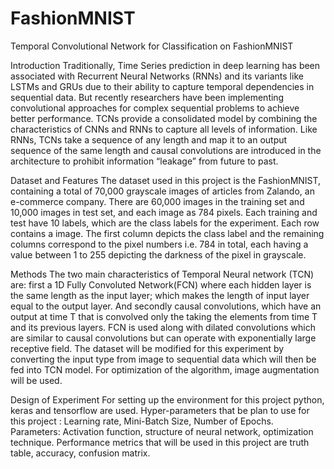 # FashionMNIST
Temporal Convolutional Network for Classification on FashionMNIST

Introduction
Traditionally, Time Series prediction in deep learning has been associated with Recurrent Neural Networks (RNNs) and its variants like LSTMs and GRUs due to their ability to capture temporal dependencies in sequential data. But recently researchers have been implementing convolutional approaches for complex sequential problems to achieve better performance. TCNs provide a consolidated model by combining the characteristics of CNNs and RNNs to capture all levels of information. Like RNNs, TCNs take a sequence of any length and map it to an output sequence of the same length and causal convolutions are introduced in the architecture to prohibit information “leakage” from future to past.

Dataset and Features
The dataset used in this project is the FashionMNIST, containing a total of 70,000 grayscale images of articles from Zalando, an e-commerce company. There are 60,000 images in the training set and 10,000 images in test set, and each image as 784 pixels. Each training and test have 10 labels, which are the class labels for the experiment. Each row contains a image. The first column depicts the class label and the remaining columns correspond to the pixel numbers i.e. 784 in total, each having a value between 1 to 255 depicting the darkness of the pixel in grayscale.

Methods
The two main characteristics of Temporal Neural network (TCN) are: first a 1D Fully Convoluted Network(FCN) where each hidden layer is the same length as the input layer; which makes the length of input layer equal to the output layer. And secondly causal convolutions, which have an output at time T that is convolved only the taking the elements from time T and its previous layers. FCN is used along with dilated convolutions which are similar to causal convolutions but can operate with exponentially large receptive field. The dataset will be modified for this experiment by converting the input type from image to sequential data which will then be fed into TCN model. For optimization of the algorithm, image augmentation will be used.

Design of Experiment
For setting up the environment for this project python, keras and tensorflow are used. Hyper-parameters that be plan to use for this project : Learning rate, Mini-Batch Size, Number of Epochs.
Parameters: Activation function, structure of neural network, optimization technique.
Performance metrics that will be used in this project are truth table, accuracy, confusion matrix.
